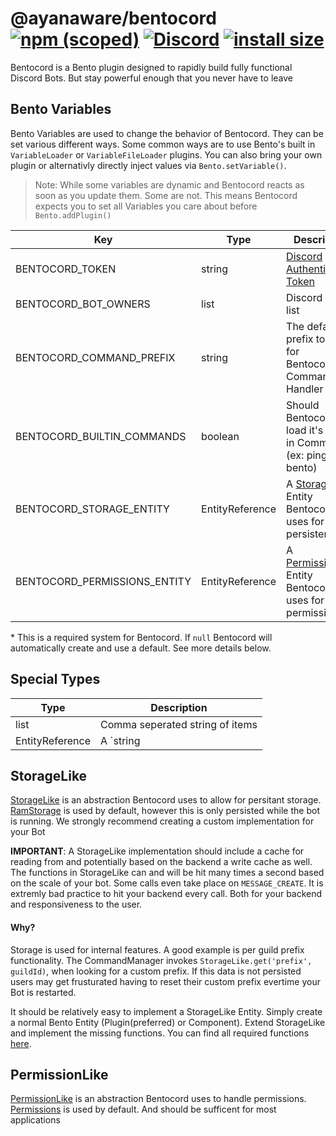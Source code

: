 # @ayanaware/bentocord [![npm (scoped)](https://img.shields.io/npm/v/@ayanaware/bentocord.svg)](https://www.npmjs.com/package/@ayanaware/bentocord) [![Discord](https://discordapp.com/api/guilds/508903834853310474/embed.png)](https://discord.gg/eaa5pYf) [![install size](https://packagephobia.now.sh/badge?p=@ayanaware/bentocord)](https://packagephobia.now.sh/result?p=@ayanaware/bentocord)
Bentocord is a Bento plugin designed to rapidly build fully functional Discord Bots. But stay powerful enough that you never have to leave

## Bento Variables
Bento Variables are used to change the behavior of Bentocord. They can be set various different ways.
Some common ways are to use Bento's built in `VariableLoader` or `VariableFileLoader` plugins.
You can also bring your own plugin or alternativly directly inject values via `Bento.setVariable()`.

>Note: While some variables are dynamic and Bentocord reacts as soon as you update them. Some are not.
This means Bentocord expects you to set all Variables you care about before `Bento.addPlugin()`

Key | Type | Description | Default
--- | --- | --- | ---
BENTOCORD_TOKEN | string | [Discord Authentication Token](https://discord.com/developers/docs/intro#bots-and-apps) | null
BENTOCORD_BOT_OWNERS | list | Discord user id list | null
BENTOCORD_COMMAND_PREFIX | string | The default prefix to use for Bentocord's Command Handler | bentocord
BENTOCORD_BUILTIN_COMMANDS | boolean | Should Bentocord load it's built-in Commands (ex: ping, bento) | true
BENTOCORD_STORAGE_ENTITY | EntityReference | A [StorageLike](#storagelike) Entity Bentocord uses for persistentance | null*
BENTOCORD_PERMISSIONS_ENTITY | EntityReference | A [PermissionLike](#permissionlike) Entity Bentocord uses for permissions | null*

\* This is a required system for Bentocord. If `null` Bentocord will automatically create and use a default.
See more details below.

## Special Types
Type | Description
--- | ---
list | Comma seperated string of items
EntityReference | A `string | Function | Entity`. Bentocord will attempt to resolve it

## StorageLike
[StorageLike](https://gitlab.com/ayanaware/bentocord/-/blob/master/lib/interfaces/StorageLike.ts) is an abstraction
Bentocord uses to allow for persitant storage. [RamStorage](https://gitlab.com/ayanaware/bentocord/-/blob/master/lib/util/RamStorage.ts)
is used by default, however this is only persisted while the bot is running.
We strongly recommend creating a custom implementation for your Bot

**IMPORTANT**: A StorageLike implementation should include a cache for reading from and potentially based
on the backend a write cache as well. The functions in StorageLike can and will be hit many times a second
based on the scale of your bot. Some calls even take place on `MESSAGE_CREATE`. It is extremly bad practice to
hit your backend every call. Both for your backend and responsiveness to the user.

#### Why?
Storage is used for internal features. A good example is per guild prefix functionality.
The CommandManager invokes `StorageLike.get('prefix', guildId)`, when looking for a custom prefix.
If this data is not persisted users may get frusturated having to reset their custom prefix evertime
your Bot is restarted.

It should be relatively easy to implement a StorageLike Entity. Simply create a normal
Bento Entity (Plugin(preferred) or Component). Extend StorageLike and implement the missing functions. You can find all required functions [here](https://gitlab.com/ayanaware/bentocord/-/blob/master/lib/interfaces/StorageLike.ts).

## PermissionLike
[PermissionLike](https://gitlab.com/ayanaware/bentocord/-/blob/master/lib/interfaces/PermissionLike.ts) is an abstraction
Bentocord uses to handle permissions. [Permissions](https://gitlab.com/ayanaware/bentocord/-/blob/master/lib/util/Permissions.ts)
is used by default. And should be sufficent for most applications